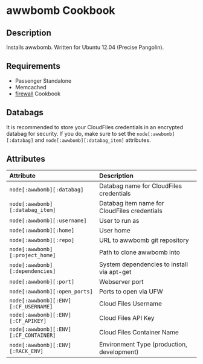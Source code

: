 # awwbomb Cookbook

## Description
Installs awwbomb. Written for Ubuntu 12.04 (Precise Pangolin).

## Requirements
* Passenger Standalone
* Memcached
* [firewall](https://github.com/opscode-cookbooks/firewall) Cookbook

## Databags
It is recommended to store your CloudFiles credentials in an encrypted
databag for security. If you do, make sure to set the `node[:awwbomb][:databag]`
and `node[:awwbomb][:databag_item]` attributes.

## Attributes
| Attribute | Description |
|:-------------|:----------------|
| `node[:awwbomb][:databag]` | Databag name for CloudFiles credentials |
| `node[:awwbomb][:databag_item]` | Databag item name for CloudFiles credentials |
| `node[:awwbomb][:username]` | User to run as |
| `node[:awwbomb][:home]` | User home |
| `node[:awwbomb][:repo]` | URL to awwbomb git repository |
| `node[:awwbomb][:project_home]` | Path to clone awwbomb into |
| `node[:awwbomb][:dependencies]` | System dependencies to install via apt-get |
| `node[:awwbomb][:port]` | Webserver port |
| `node[:awwbomb][:open_ports]` | Ports to open via UFW |
| `node[:awwbomb][:ENV][:CF_USERNAME]` | Cloud Files Username |
| `node[:awwbomb][:ENV][:CF_APIKEY]` | Cloud Files API Key |
| `node[:awwbomb][:ENV][:CF_CONTAINER]` | Cloud Files Container Name |
| `node[:awwbomb][:ENV][:RACK_ENV]` | Environment Type (production, development) |

